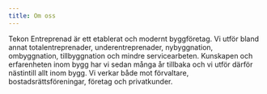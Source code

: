 ```yaml
---
title: Om oss
---
```


Tekon Entreprenad är ett etablerat och modernt byggföretag. Vi utför bland annat totalentreprenader, underentreprenader, nybyggnation, ombyggnation, tillbyggnation och mindre servicearbeten. Kunskapen och erfarenheten inom bygg har vi sedan många år tillbaka och vi utför därför nästintill allt inom bygg. Vi verkar både mot förvaltare, bostadsrättsföreningar, företag och privatkunder.
